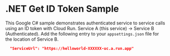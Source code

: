 # .NET Get ID Token Sample

This Google C# sample demonstrates authenticated service to service calls using an ID token with Cloud Run.  Service A (this service) -> Service B (Authenticated).  Add the following entry to your `appsettings.json` file for the location of Service B.

```json
  "ServiceUrl": "https://helloworld-XXXXXX-uc.a.run.app"
```

